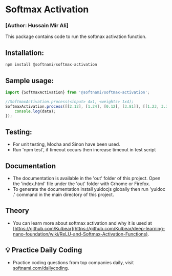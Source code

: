 # Softmax Activation
### [Author: Hussain Mir Ali]
This package contains code to run the softmax activation function.

## Installation:
```javascript
npm install @softnami/softmax-activation
```

## Sample usage:

```javascript
import {SoftmaxActivation} from '@softnami/softmax-activation';

//SoftmaxActivation.process(<input> 4x1, <weights> 1x4);
SoftmaxActivation.process([[2.12], [1.24], [0.12], [3.81]], [[1.23, 3.3, 3.42, 2.34]]).then((data)=>{
    console.log(data);
});
```
## Testing:
* For unit testing, Mocha and Sinon have been used. 
* Run 'npm test', if timeout occurs then increase timeout in test script

## Documentation
*  The documentation is available in the 'out' folder of this project. Open the 'index.html' file under the 'out' folder with Crhome or Firefox.
*  To generate the documentation install yuidocjs globally then run 'yuidoc .' command in the main directory of this project.

## Theory

* You can learn more about softmax activation and why it is used at [https://github.com/Kulbear](https://github.com/Kulbear/deep-learning-nano-foundation/wiki/ReLU-and-Softmax-Activation-Functions).

## 💡 Practice Daily Coding 
* Practice coding questions from top companies daily, visit [softnami.com/dailycoding](https://www.softnami.com/dailycoding/signup.html?ref=npm).